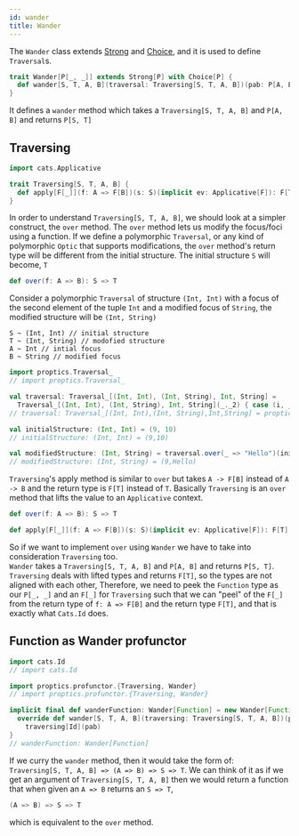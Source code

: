 ```yaml
---
id: wander
title: Wander
---
```


The `Wander` class extends [Strong](/Proptics/docs/profunctors/strong) and [Choice](/Proptics/docs/profunctors/choice), and it is used to define `Traversal`s.

```scala
trait Wander[P[_, _]] extends Strong[P] with Choice[P] {
  def wander[S, T, A, B](traversal: Traversing[S, T, A, B])(pab: P[A, B]): P[S, T]
}
```

It defines a `wander` method which takes a `Traversing[S, T, A, B]` and `P[A, B]` and returns `P[S, T]`

## Traversing

```scala
import cats.Applicative

trait Traversing[S, T, A, B] {
  def apply[F[_]](f: A => F[B])(s: S)(implicit ev: Applicative[F]): F[T]
}
```

In order to understand `Traversing[S, T, A, B]`, we should look at a simpler construct, the `over` method.
The `over` method lets us modify the focus/foci using a function. If we define a polymorphic `Traversal`, or any kind of 
polymorphic `Optic` that supports modifications, the `over` method's return type will be different from the initial structure. The initial structure `S` 
will become, `T`

```scala
def over(f: A => B): S => T
```

Consider a polymorphic `Traversal` of structure `(Int, Int)` with a focus of the second element of the tuple `Int` and a modified focus of `String`, the modified 
structure will be `(Int, String)`

```
S ~ (Int, Int) // initial structure
T ~ (Int, String) // modofied structure
A ~ Int // intial focus
B ~ String // modified focus 
```

```scala
import proptics.Traversal_
// import proptics.Traversal_

val traversal: Traversal_[(Int, Int), (Int, String), Int, String] =
  Traversal_[(Int, Int), (Int, String), Int, String](_._2) { case (i, _) => str => (i, str) }
// traversal: Traversal_[(Int, Int),(Int, String),Int,String] = proptics.Traversal_$$anon$13@2859e95

val initialStructure: (Int, Int) = (9, 10)
// initialStructure: (Int, Int) = (9,10)

val modifiedStructure: (Int, String) = traversal.over(_ => "Hello")(initialStructure)
// modifiedStructure: (Int, String) = (9,Hello)
```

`Traversing`'s apply method is similar to `over` but takes `A -> F[B]` instead of `A -> B` and the return type is `F[T]` instead of `T`.
Basically `Traversing` is an `over` method that lifts the value to an `Applicative` context. 

```scala
def over(f: A => B): S => T

def apply[F[_]](f: A => F[B])(s: S)(implicit ev: Applicative[F]): F[T]
```

So if we want to implement `over` using `Wander` we have to take into consideration `Traversing` too.<br/>
`Wander` takes a `Traversing[S, T, A, B]` and `P[A, B]` and returns `P[S, T]`. `Traversing` deals with lifted types and returns `F[T]`, 
so the types are not aligned with each other, Therefore, we need to peek the `Function` type as our `P[_, _]` and an `F[_]` for `Traversing` such that we can "peel" of the 
`F[_]` from the return type of `f: A => F[B]` and the return type `F[T]`, and that is exactly what `Cats.Id` does.

## Function as Wander profunctor

```scala
import cats.Id
// import cats.Id

import proptics.profunctor.{Traversing, Wander}
// import proptics.profunctor.{Traversing, Wander}

implicit final def wanderFunction: Wander[Function] = new Wander[Function] {
  override def wander[S, T, A, B](traversing: Traversing[S, T, A, B])(pab: A => B): S => T = 
    traversing[Id](pab)
}
// wanderFunction: Wander[Function]
```

If we curry the `wander` method, then it would take the form of:<br/> `Traversing[S, T, A, B] => (A => B) => S => T`. We can think of it as
if we get an argument of `Traversing[S, T, A, B]` then we would return a function that when given an `A => B` returns an `S => T`,

```scala
(A => B) => S => T
```

which is equivalent to the `over` method.






